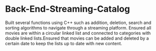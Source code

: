 # Back-End-Streaming-Catalog
Built several functions using C++ such as addition, deletion, search and sorting algorithms to navigate
through a streaming platform. Ensured all movies are within a circular linked list and connected to categories with double linked
lists.Ensured that movies can be added and deleted by a certain date to keep the lists up to date with new
content.
